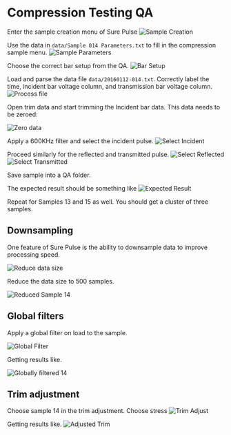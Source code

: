 # Compression Testing QA 

Enter the sample creation menu of Sure Pulse
![Sample Creation](images/WhereToEnterSampleCreation.png)

Use the data in `data/Sample 014 Parameters.txt` to fill in the compression sample menu.
![Sample Parameters](images/sample_params.png)

Choose the correct bar setup from the QA.
![Bar Setup](images/choose_bar_setup.png)

Load and parse the data file `data/20160112-014.txt`. Correctly label the time, incident bar voltage column, and transmission bar voltage column.
![Process file](images/load_and_process1.png)

Open trim data and start trimming the Incident bar data. This data needs to be zeroed:

![Zero data](images/apply_zero_modifier.png)

Apply a 600KHz filter and select the incident pulse.
![Select Incident](images/apply_zero_modifier.png)

Proceed similarly for the reflected and transmitted pulse.
![Select Reflected](images/apply_zero_modifier_reflected.png)
![Select Transmitted](images/apply_zero_modifier_transmitted.png)

Save sample into a QA folder.

The expected result should be something like 
![Expected Result](images/expected_result.png)

Repeat for Samples 13 and 15 as well. You should get a cluster of three samples.

## Downsampling

One feature of Sure Pulse is the ability to downsample data to improve processing speed.

![Reduce data size](images/reduce_data_size_button.png)

Reduce the data size to 500 samples.

![Reduced Sample 14 ](images/Reduced_14.png)

## Global filters
Apply a global filter on load to the sample.

![Global Filter](images/global_load_data_filter.png)

Getting results like.

![Globally filtered 14](images/globally_filtered_14.png)

## Trim adjustment

Choose sample 14 in the trim adjustment. Choose stress
![Trim Adjust](images/trim_adjustment.png)

Getting results like.
![Adjusted Trim](images/adjusted_trim.png)
